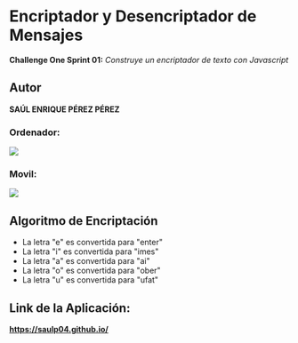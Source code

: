 # Encriptador y Desencriptador de Mensajes
**Challenge One Sprint 01:**
*Construye un encriptador de texto con Javascript*

## Autor
**SAÚL ENRIQUE PÉREZ PÉREZ**

### Ordenador:
![](https://drive.google.com/file/d/1MDduEe49ddkQkN0AnRsG9rRUeNIiSx2T/view?usp=sharing)

### Movil:
![](https://drive.google.com/file/d/1jbJ8SsuWvaY5QzsxFHIO5PzwKBz4eF9_/view?usp=sharing)

## Algoritmo de Encriptación
- La letra "e" es convertida para "enter"
- La letra "i" es convertida para "imes"
- La letra "a" es convertida para "ai"
- La letra "o" es convertida para "ober"
- La letra "u" es convertida para "ufat"
## Link de la Aplicación:
**https://saulp04.github.io/**

